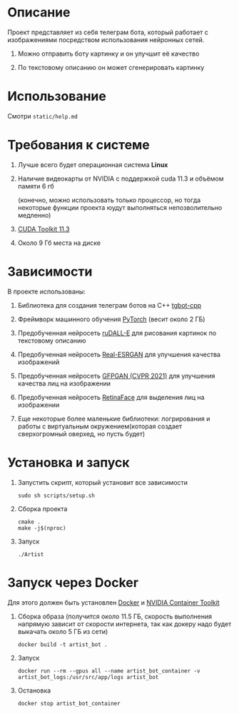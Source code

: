 # Описание

Проект представляет из себя телеграм бота, который работает с изображениями посредством использования нейронных сетей.

1. Можно отправить боту картинку и он улучшит её качество

2. По текстовому описанию он может сгенерировать картинку

# Использование

Смотри `static/help.md`

# Требования к системе

1. Лучше всего будет операционная система **Linux**

2. Наличие видеокарты от NVIDIA с поддержкой cuda 11.3 и объёмом памяти 6 гб

   (конечно, можно использовать только процессор, но тогда некоторые функции проекта юудут выполняться непозволительно
   медленно)

3. [CUDA Toolkit 11.3](https://developer.nvidia.com/cuda-11.3.0-download-archive)

4. Около 9 Гб места на диске

# Зависимости

В проекте использованы:

1. Библиотека для создания телеграм ботов на C++ [tgbot-cpp](https://github.com/reo7sp/tgbot-cpp)
2. Фреймворк машинного обучения [PyTorch](https://pytorch.org/) (весит около 2 ГБ)
3. Предобученная нейросеть [ruDALL-E](https://github.com/sberbank-ai/ru-dalle) для рисования картинок по текстовому
   описанию
4. Предобученная нейросеть [Real-ESRGAN](https://github.com/xinntao/Real-ESRGAN) для улучшения качества изображений
5. Предобученная нейросеть [GFPGAN (CVPR 2021)](https://github.com/TencentARC/GFPGAN) для улучшения качества лиц на
   изображении
6. Предобученная нейросеть [RetinaFace](https://github.com/TencentARC/GFPGAN) для выделения лиц на изображении

7. Еще некоторые более маленькие библиотеки: логрирования и работы с виртуальным окружением(которая создает сверхогромный оверхед, но пусть будет)
# Установка и запуск

1. Запустить скрипт, который установит все зависимости

   ```shell
   sudo sh scripts/setup.sh
   ```

2. Сборка проекта

   ```shell
   cmake .
   make -j$(nproc)
   ```

3. Запуск

   ```shell
   ./Artist
   ```

# Запуск через Docker

Для этого должен быть установлен [Docker](https://www.docker.com/) и [NVIDIA Container Toolkit](https://github.com/NVIDIA/nvidia-docker)

1. Сборка образа (получится около 11.5 ГБ, скорость выполнения напрямую зависит от скорости интернета, так как докеру надо будет выкачать около 5 ГБ из сети)

   `docker build -t artist_bot .`

2. Запуск

   `docker run --rm --gpus all --name artist_bot_container -v artist_bot_logs:/usr/src/app/logs artist_bot`

3. Остановка

   `docker stop artist_bot_container`